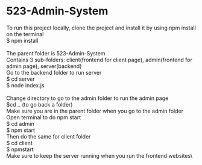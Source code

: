 # 523-Admin-System
To run this project locally, clone the project and install it by using npm install on the terminal\
$ npm install\
\
The parent folder is 523-Admin-System\
Contains 3 sub-folders: client(frontend for client page), admin(frontend for admin page), server(backend)\
Go to the backend folder to run server\
$ cd server\
$ node index.js\
\
Change directory to go to the admin folder to run the admin page\
$cd .. (to go back a folder)\
Make sure you are in the parent folder when you go to the admin folder\
Open terminal to do npm start\
$ cd admin\
$ npm start\
Then do the same for client folder\
$ cd client\
$ npmstart\
Make sure to keep the server running when you run the frontend websites\